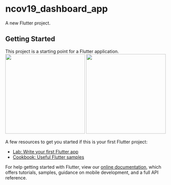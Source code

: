 # ncov19_dashboard_app

A new Flutter project.

## Getting Started

This project is a starting point for a Flutter application.
<img src="https://user-images.githubusercontent.com/15108480/117395775-0d291380-af12-11eb-95f1-53cc68dd44a0.jpg" width="250">
<img src="https://user-images.githubusercontent.com/15108480/117395778-0e5a4080-af12-11eb-8a0e-1cc6d43128f7.jpg" width="250">

A few resources to get you started if this is your first Flutter project:

- [Lab: Write your first Flutter app](https://flutter.dev/docs/get-started/codelab)
- [Cookbook: Useful Flutter samples](https://flutter.dev/docs/cookbook)

For help getting started with Flutter, view our
[online documentation](https://flutter.dev/docs), which offers tutorials,
samples, guidance on mobile development, and a full API reference.
